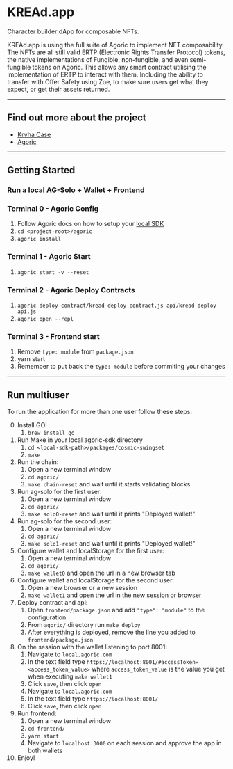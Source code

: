 # KREAd.app

Character builder dApp for composable NFTs.

KREAd.app is using the full suite of Agoric to implement NFT composability. The NFTs are all still valid ERTP (Electronic Rights Transfer Protocol) tokens, the native implementations of Fungible, non-fungible, and even semi-fungible tokens on Agoric. This allows any smart contract utilising the implementation of ERTP to interact with them. Including the ability to transfer with Offer Safety using Zoe, to make sure users get what they expect, or get their assets returned.

---

## Find out more about the project

- [Kryha Case](https://kryha.io/cases/kread-app/)
- [Agoric](https://agoric.com/)

---

## Getting Started

### Run a local AG-Solo + Wallet + Frontend

### Terminal 0 - Agoric Config

1. Follow Agoric docs on how to setup your [local SDK](https://papers.agoric.com/documentation/getting-started/before-using-agoric.html)
2. `cd <project-root>/agoric`
3. `agoric install`

### Terminal 1 - Agoric Start

1. `agoric start -v --reset`

### Terminal 2 - Agoric Deploy Contracts

1. `agoric deploy contract/kread-deploy-contract.js api/kread-deploy-api.js`
2. `agoric open --repl`

### Terminal 3 - Frontend start

1. Remove `type: module` from `package.json`
2. yarn start
3. Remember to put back the `type: module` before commiting your changes

---

## Run multiuser

To run the application for more than one user follow these steps:

0. Install GO!
   1. `brew install go`
1. Run Make in your local agoric-sdk directory
   1. `cd <local-sdk-path>/packages/cosmic-swingset`
   2. `make`
2. Run the chain:
   1. Open a new terminal window
   2. `cd agoric/`
   3. `make chain-reset` and wait until it starts validating blocks
3. Run ag-solo for the first user:
   1. Open a new terminal window
   2. `cd agoric/`
   3. `make solo0-reset` and wait until it prints "Deployed wallet!"
4. Run ag-solo for the second user:
   1. Open a new terminal window
   2. `cd agoric/`
   3. `make solo1-reset` and wait until it prints "Deployed wallet!"
5. Configure wallet and localStorage for the first user:
   1. Open a new terminal window
   2. `cd agoric/`
   3. `make wallet0` and open the url in a new browser tab
6. Configure wallet and localStorage for the second user:
   1. Open a new browser or a new session
   2. `make wallet1` and open the url in the new session or browser
7. Deploy contract and api:
   1. Open `frontend/package.json` and add `"type": "module"` to the configuration
   2. From `agoric/` directory run `make deploy`
   3. After everything is deployed, remove the line you added to `frontend/package.json`
8. On the session with the wallet listening to port 8001:
   1. Navigate to `local.agoric.com`
   2. In the text field type `https://localhost:8001/#accessToken=<access_token_value>` where `access_token_value` is the value you get when executing `make wallet1`
   3. Click `save`, then click `open`
   4. Navigate to `local.agoric.com`
   5. In the text field type `https://localhost:8001/`
   6. Click `save`, then click `open`
9. Run frontend:
   1. Open a new terminal window
   2. `cd frontend/`
   3. `yarn start`
   4. Navigate to `localhost:3000` on each session and approve the app in both wallets
10. Enjoy!
